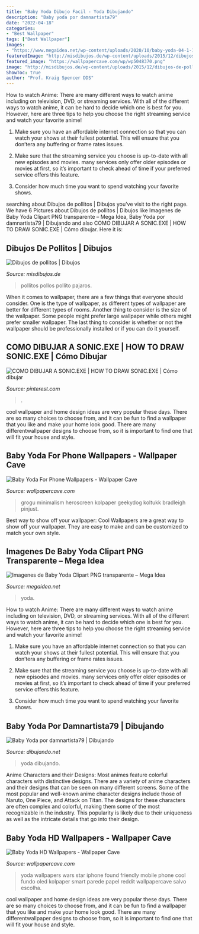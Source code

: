 ```yaml
---
title: "Baby Yoda Dibujo Facil - Yoda Dibujando"
description: "Baby yoda por damnartista79"
date: "2022-04-18"
categories:
- "Best Wallpaper"
tags: ["Best Wallpaper"]
images:
- "https://www.megaidea.net/wp-content/uploads/2020/10/baby-yoda-04-1-1024x876.png"
featuredImage: "http://misdibujos.de/wp-content/uploads/2015/12/dibujos-de-pollitos-4.gif"
featured_image: "https://wallpapercave.com/wp/wp5048370.png"
image: "http://misdibujos.de/wp-content/uploads/2015/12/dibujos-de-pollitos-4.gif"
ShowToc: true
author: "Prof. Kraig Spencer DDS"
---
```



How to watch Anime: There are many different ways to watch anime including on television, DVD, or streaming services.
With all of the different ways to watch anime, it can be hard to decide which one is best for you. However, here are three tips to help you choose the right streaming service and watch your favorite anime!
1. Make sure you have an affordable internet connection so that you can watch your shows at their fullest potential. This will ensure that you don’tera any buffering or frame rates issues.

2. Make sure that the streaming service you choose is up-to-date with all new episodes and movies. many services only offer older episodes or movies at first, so it’s important to check ahead of time if your preferred service offers this feature.

3. Consider how much time you want to spend watching your favorite shows.

	

		
searching about Dibujos de pollitos | Dibujos you've visit to the right page. We have 6 Pictures about Dibujos de pollitos | Dibujos like Imagenes de Baby Yoda Clipart PNG transparente – Mega Idea, Baby Yoda por damnartista79 | Dibujando and also COMO DIBUJAR A SONIC.EXE | HOW TO DRAW SONIC.EXE | Cómo dibujar. Here it is:
		
    
## Dibujos De Pollitos | Dibujos

<img loading=lazy src="http://misdibujos.de/wp-content/uploads/2015/12/dibujos-de-pollitos-4.gif" onerror="this.onerror=null;this.src='https://tse4.mm.bing.net/th?id=OIP.JKgsIfISMzB5CG-sllGsZQHaLF&amp;pid=15.1';" alt="Dibujos de pollitos | Dibujos">

_Source: misdibujos.de_

>pollitos pollos pollito pajaros. 

	

When it comes to wallpaper, there are a few things that everyone should consider. One is the type of wallpaper, as different types of wallpaper are better for different types of rooms. Another thing to consider is the size of the wallpaper. Some people might prefer large wallpaper while others might prefer smaller wallpaper. The last thing to consider is whether or not the wallpaper should be professionally installed or if you can do it yourself.

    
## COMO DIBUJAR A SONIC.EXE | HOW TO DRAW SONIC.EXE | Cómo Dibujar

<img loading=lazy src="https://i.pinimg.com/736x/69/7c/33/697c3310e22e0b26216581ef423f4b29.jpg" onerror="this.onerror=null;this.src='https://tse3.mm.bing.net/th?id=OIP.HPCJNE_Jz0bmQlvsAZI83gHaEK&amp;pid=15.1';" alt="COMO DIBUJAR A SONIC.EXE | HOW TO DRAW SONIC.EXE | Cómo dibujar">

_Source: pinterest.com_

>. 

	

cool wallpaper and home design ideas are very popular these days. There are so many choices to choose from, and it can be fun to find a wallpaper that you like and make your home look good. There are many differentwallpaper designs to choose from, so it is important to find one that will fit your house and style.

    
## Baby Yoda For Phone Wallpapers - Wallpaper Cave

<img loading=lazy src="https://wallpapercave.com/wp/wp5226363.png" onerror="this.onerror=null;this.src='https://tse4.mm.bing.net/th?id=OIP.XRb56kevUqtaAlpE56CiPQHaNK&amp;pid=15.1';" alt="Baby Yoda For Phone Wallpapers - Wallpaper Cave">

_Source: wallpapercave.com_

>grogu minimalism heroscreen kolpaper geekydog koltukk bradleigh pinjust. 

	

Best way to show off your wallpaper:
Cool Wallpapers are a great way to show off your wallpaper. They are easy to make and can be customized to match your own style.

    
## Imagenes De Baby Yoda Clipart PNG Transparente – Mega Idea

<img loading=lazy src="https://www.megaidea.net/wp-content/uploads/2020/10/baby-yoda-04-1-1024x876.png" onerror="this.onerror=null;this.src='https://tse1.mm.bing.net/th?id=OIP.VtiaitBrS1p0HtugSQWBfQHaGV&amp;pid=15.1';" alt="Imagenes de Baby Yoda Clipart PNG transparente – Mega Idea">

_Source: megaidea.net_

>yoda. 

	

How to watch Anime: There are many different ways to watch anime including on television, DVD, or streaming services.
With all of the different ways to watch anime, it can be hard to decide which one is best for you. However, here are three tips to help you choose the right streaming service and watch your favorite anime!
1. Make sure you have an affordable internet connection so that you can watch your shows at their fullest potential. This will ensure that you don’tera any buffering or frame rates issues.

2. Make sure that the streaming service you choose is up-to-date with all new episodes and movies. many services only offer older episodes or movies at first, so it’s important to check ahead of time if your preferred service offers this feature.

3. Consider how much time you want to spend watching your favorite shows.

    
## Baby Yoda Por Damnartista79 | Dibujando

<img loading=lazy src="https://dibujando.net/files/fs/p/c/900x1000/2019/335/BABY_YODA_POSTER_JPG_414243.jpg" onerror="this.onerror=null;this.src='https://tse1.mm.bing.net/th?id=OIP.LRo76WqevG4YpA0n-coadAHaKe&amp;pid=15.1';" alt="Baby Yoda por damnartista79 | Dibujando">

_Source: dibujando.net_

>yoda dibujando. 

	

Anime Characters and their Designs: Most animes feature colorful characters with distinctive designs.
There are a variety of anime characters and their designs that can be seen on many different screens. Some of the most popular and well-known anime character designs include those of Naruto, One Piece, and Attack on Titan. The designs for these characters are often complex and colorful, making them some of the most recognizable in the industry. This popularity is likely due to their uniqueness as well as the intricate details that go into their design.

    
## Baby Yoda HD Wallpapers - Wallpaper Cave

<img loading=lazy src="https://wallpapercave.com/wp/wp5048370.png" onerror="this.onerror=null;this.src='https://tse3.mm.bing.net/th?id=OIP.Thls7wALiOOc5VnBtKvdmwHaQC&amp;pid=15.1';" alt="Baby Yoda HD Wallpapers - Wallpaper Cave">

_Source: wallpapercave.com_

>yoda wallpapers wars star iphone found friendly mobile phone cool fundo oled kolpaper smart parede papel reddit wallpapercave salvo escolha. 

	

cool wallpaper and home design ideas are very popular these days. There are so many choices to choose from, and it can be fun to find a wallpaper that you like and make your home look good. There are many differentwallpaper designs to choose from, so it is important to find one that will fit your house and style.

